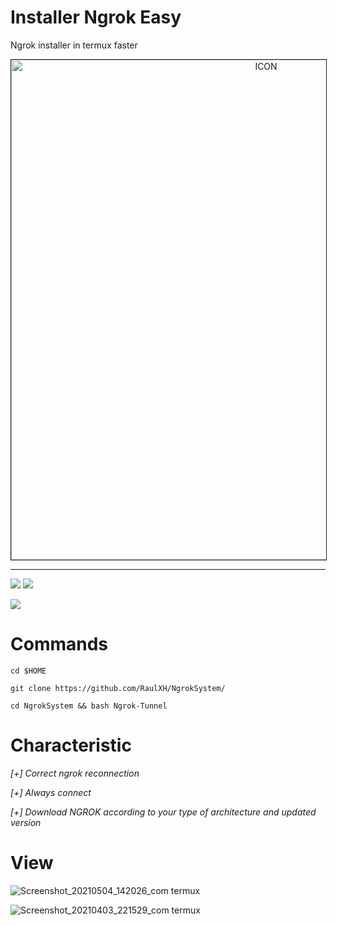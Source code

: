 # Installer Ngrok Easy
Ngrok installer in termux faster
<p align="center"><img src="https://miro.medium.com/max/1698/0*PYiASVGm5RwolHt6.jpg" alt="ICON" align="center" border="1" width="800" height="auto"></p>
<hr>

![](https://badges.pufler.dev/visits/RaulXH/NgrokSystem)
 ![](https://img.shields.io/github/license/RaulXH/NgrokSystem)

![](https://img.shields.io/github/stars/RaulXH/NgrokSystem)

# Commands
```
cd $HOME

git clone https://github.com/RaulXH/NgrokSystem/

cd NgrokSystem && bash Ngrok-Tunnel

```

# Characteristic
_[+]  Correct ngrok reconnection_

_[+]  Always connect_

_[+]  Download NGROK according to your type of architecture and updated version_

# View
![Screenshot_20210504_142026_com termux](https://user-images.githubusercontent.com/77165035/117058185-f0a79400-ace3-11eb-8b2d-45c79d2f40e5.jpg)

![Screenshot_20210403_221529_com termux](https://user-images.githubusercontent.com/77165035/113497542-d141ff00-94ca-11eb-99bc-b2caaccdb0b0.jpg)


